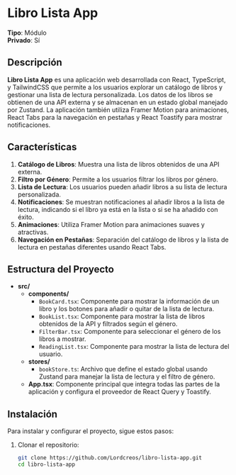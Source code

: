# Libro Lista App


**Tipo**: Módulo  
**Privado**: Sí

## Descripción

**Libro Lista App** es una aplicación web desarrollada con React, TypeScript, y TailwindCSS que permite a los usuarios explorar un catálogo de libros y gestionar una lista de lectura personalizada. Los datos de los libros se obtienen de una API externa y se almacenan en un estado global manejado por Zustand. La aplicación también utiliza Framer Motion para animaciones, React Tabs para la navegación en pestañas y React Toastify para mostrar notificaciones.

## Características

1. **Catálogo de Libros**: Muestra una lista de libros obtenidos de una API externa.
2. **Filtro por Género**: Permite a los usuarios filtrar los libros por género.
3. **Lista de Lectura**: Los usuarios pueden añadir libros a su lista de lectura personalizada.
4. **Notificaciones**: Se muestran notificaciones al añadir libros a la lista de lectura, indicando si el libro ya está en la lista o si se ha añadido con éxito.
5. **Animaciones**: Utiliza Framer Motion para animaciones suaves y atractivas.
6. **Navegación en Pestañas**: Separación del catálogo de libros y la lista de lectura en pestañas diferentes usando React Tabs.

## Estructura del Proyecto

- **src/**
  - **components/**
    - `BookCard.tsx`: Componente para mostrar la información de un libro y los botones para añadir o quitar de la lista de lectura.
    - `BookList.tsx`: Componente para mostrar la lista de libros obtenidos de la API y filtrados según el género.
    - `FilterBar.tsx`: Componente para seleccionar el género de los libros a mostrar.
    - `ReadingList.tsx`: Componente para mostrar la lista de lectura del usuario.
  - **stores/**
    - `bookStore.ts`: Archivo que define el estado global usando Zustand para manejar la lista de lectura y el filtro de género.
  - **App.tsx**: Componente principal que integra todas las partes de la aplicación y configura el proveedor de React Query y Toastify.

## Instalación

Para instalar y configurar el proyecto, sigue estos pasos:

1. Clonar el repositorio:

   ```bash
   git clone https://github.com/Lordcreos/libro-lista-app.git
   cd libro-lista-app
